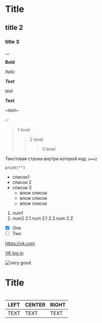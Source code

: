 #  Title

## title 2

### title 3

__

**Bold**

*Italic*

***Text***

_text_

__Text__

~text~

:white_check_mark:

> 1 level
>> 2 level
>>> 3 level

Текстовая строка внутри которой код:
`x==2`

```
print("")
```

- список1
- список 2
- список 3
  - влож список
   - влож список
    - влож список
    
    
1. num1
2. num2
  2.1.num 2.1
  2.2.num 2.2
 
 
- [X] One
- [ ] Two

https://vk.com

[VK log in](https://vk.com)

![very good](https://sun9-13.userapi.com/impg/NVGJI6dR4AZKmUeiJI4Ju3THehoZYSu5FKHW4A/fDOOlLdlDj8.jpg?size=604x604&quality=95&sign=e35b85a7ed50f1482e3c9323f7823fa6&type=album, "xcode")

<h1>Title<h1>

| LEFT | CENTER | RIGHT |
|------|--------|-------|
| TEXT  | TEXT   | TEXT  |
